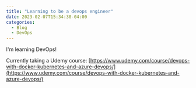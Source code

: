 ```yaml
---
title: "Learning to be a devops engineer"
date: 2023-02-07T15:34:30-04:00
categories:
  - Blog
  - DevOps
---
```


I'm learning DevOps! 

Currently taking a Udemy course: [https://www.udemy.com/course/devops-with-docker-kubernetes-and-azure-devops/](https://www.udemy.com/course/devops-with-docker-kubernetes-and-azure-devops/)
